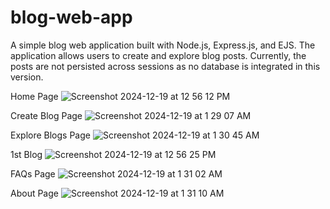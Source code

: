 # blog-web-app
A simple blog web application built with Node.js, Express.js, and EJS. The application allows users to create and explore blog posts. Currently, the posts are not persisted across sessions as no database is integrated in this version.

Home Page
![Screenshot 2024-12-19 at 12 56 12 PM](https://github.com/user-attachments/assets/c2fb99b4-81d2-4ad9-9d3e-4924b6b583cf)

Create Blog Page
![Screenshot 2024-12-19 at 1 29 07 AM](https://github.com/user-attachments/assets/2be30bad-e383-4583-ae4b-0f124b3ed4fe)

Explore Blogs Page
![Screenshot 2024-12-19 at 1 30 45 AM](https://github.com/user-attachments/assets/3c363286-eda7-4d0b-bc92-41acd60c699c)

1st Blog
![Screenshot 2024-12-19 at 12 56 25 PM](https://github.com/user-attachments/assets/3c9328e0-626a-4a5b-9702-25720a90dd26)

FAQs Page
![Screenshot 2024-12-19 at 1 31 02 AM](https://github.com/user-attachments/assets/5d7071a2-ab40-454b-a2f9-83780b895fa0)

About Page
![Screenshot 2024-12-19 at 1 31 10 AM](https://github.com/user-attachments/assets/c6b87d78-8ab0-4954-b15d-420690b3e8e6)
